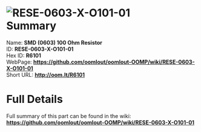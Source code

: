 
![RESE-0603-X-O101-01](https://github.com/oomlout/oomlout-OOMP/blob/master/parts/RESE-0603-X-O101-01/RESE-0603-X-O101-01_420.jpg)   
Summary
=================
  
Name: __SMD (0603) 100 Ohm Resistor__    
ID: __RESE-0603-X-O101-01__   
Hex ID: __R6101__   
WebPage: __https://github.com/oomlout/oomlout-OOMP/wiki/RESE-0603-X-O101-01__   
Short URL: __http://oom.lt/R6101__   

Full Details
==========================
Full summary of this part can be found in the wiki:   
__https://github.com/oomlout/oomlout-OOMP/wiki/RESE-0603-X-O101-01__    

